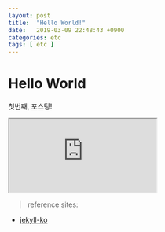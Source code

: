 ```yaml
---
layout: post
title:  "Hello World!"
date:   2019-03-09 22:48:43 +0900
categories: etc
tags: [ etc ]
---
```

# Hello World
첫번째, 포스팅!


<div class="portfolio-container">
    <iframe src="https://docs.google.com/spreadsheets/d/e/2PACX-1vTRtJS_zBATZM30W1PiCErNqDLY_Snhtyny96NH6uoPRB0TVUaYjQksZOm7vgtb7cA0MgqojuiTZuhB/pubhtml?gid=251251073&amp;single=true&amp;widget=true&amp;headers=false">
    </iframe>
</div>


> reference sites:  
* [jekyll-ko]

[jekyll-ko]: http://jekyllrb-ko.github.io "jekyll 한국어 번역 사이트"
